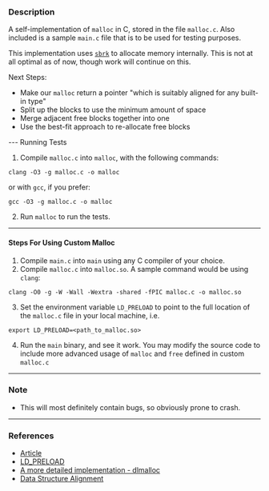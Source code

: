 ### Description

A self-implementation of `malloc` in C, stored in the file `malloc.c`. Also included is a sample `main.c` file that is to be used for testing purposes.

This implementation uses [`sbrk`](https://man7.org/linux/man-pages/man2/sbrk.2.html) to allocate memory internally. This is not at all optimal as of now, though work will continue on this.

Next Steps:
- Make our `malloc` return a pointer "which is suitably aligned for any built-in type"
- Split up the blocks to use the minimum amount of space
- Merge adjacent free blocks together into one
- Use the best-fit approach to re-allocate free blocks 

--- Running Tests

1. Compile `malloc.c` into `malloc`, with the following commands:
```
clang -O3 -g malloc.c -o malloc
```
or with `gcc`, if you prefer:
```
gcc -O3 -g malloc.c -o malloc
```
2. Run `malloc` to run the tests.

---
#### Steps For Using Custom Malloc

1. Compile `main.c` into  `main` using any C compiler of your choice.
2. Compile `malloc.c` into `malloc.so`. A sample command would be using `clang`:
```
clang -O0 -g -W -Wall -Wextra -shared -fPIC malloc.c -o malloc.so
```
3. Set the environment variable `LD_PRELOAD` to point to the full location of the `malloc.c` file in your local machine, i.e.
```
export LD_PRELOAD=<path_to_malloc.so>
```
4. Run the `main` binary, and see it work. You may modify the source code to include more advanced usage of `malloc` and `free` defined in custom `malloc.c` 

---
### Note

- This will most definitely contain bugs, so obviously prone to crash.

---
### References

- [Article](https://danluu.com/malloc-tutorial/)
- [LD_PRELOAD](https://jvns.ca/blog/2014/11/27/ld-preload-is-super-fun-and-easy/)
- [A more detailed implementation - dlmalloc](https://github.com/ennorehling/dlmalloc/blob/master/malloc.c)
- [Data Structure Alignment](https://danluu.com/malloc-tutorial/)
